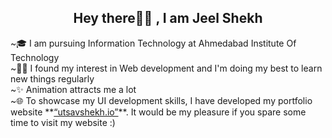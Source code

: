 <h2  align="center"> Hey there👋🏻 , I am Jeel Shekh    </h2> 
~🎓 I am pursuing Information Technology at Ahmedabad Institute Of Technology
<br>
~👨‍💻 I found my interest in Web development and I'm doing my best to learn new things regularly
<br>
~✨ Animation attracts me a lot
<br>
~🌐 To showcase my UI development skills, I have developed my portfolio website **<a href="https://https://hairryy-sportfolio.web.app/">“utsavshekh.io”</a>**. It would be my pleasure if you spare some time to visit my website :)




